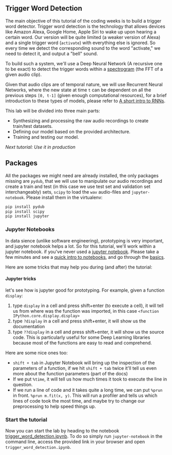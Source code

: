 ## Trigger Word Detection

The main objective of this tutorial of the coding weeks is to build a trigger word detector. Trigger word detection is the technology that allows devices like Amazon Alexa, Google Home, Apple Siri to wake up upon hearing a certain word. Our version will be quite limited (a weaker version of Alexa) and a single trigger word (`activate`) with everything else is ignored. So every time we detect the corresponding sound to the word "activate," we need to detect it, and output a "bell" sound.

To build such a system, we'll use a Deep Neural Network (A recursive one to be exact) to detect the trigger words within a [spectrogram](https://en.wikipedia.org/wiki/Spectrogram) (the FFT of a given audio clip).

Given that audio clips are of temporal nature, we will use Recurrent Neural Networks, where the new state at time `t` can be dependent on all the previous steps `[0, t-1]` (given enough computational resources), for a brief introduction to these types of models, please refer to [A short intro to RNNs](../notes/intro_to_rnn.pdf).

This lab will be divided into three main parts: 
- Synthesizing and processing the raw audio recordings to create train/test datasets.
- Defining our model based on the provided architecture.
- Training and testing our model.

*Next tutorial: Use it in production*

## Packages

All the packages we might need are already installed, the only packages missing are `pydub`, that we will use to manipulate our audio recordings and create a train and test (in this case we use test set and validation set interchangeably) sets, `scipy` to load the `wav` audio-files and `jupyter-notebook`. Please install them in the virtualenv:

```bash
pip install pydub
pip install scipy
pip install jupyter
```

### Jupyter Notebooks

In data sience (unlike software engineering), prototyping is very important, and jupyter notebook helps a lot. So for this tutorial, we'll work within a jupyter notebook. if you've never used a [jupyter notebook](https://jupyter.org/). Please take a few minutes and see a [quick intro to notebooks](https://www.youtube.com/watch?v=jZ952vChhuI), and go through the [basics](https://jupyter-notebook.readthedocs.io/en/stable/examples/Notebook/Notebook%20Basics.html).

Here are some tricks that may help you during (and after) the tutorial:

#### Jupyter tricks

let's see how is jupyter good for prototyping. For example, given a function `display`:
1. type `display` in a cell and press shift+enter (to execute a cell), it will tell us from where was the function was imported, in this case `<function IPython.core.display.display>`
2. type `?display` in a cell and press shift+enter, it will show us the documentation
3. type `??display` in a cell and press shift+enter, it will show us the source code. This is particularly useful for some Deep Learning libraries because most of the functions are easy to read and comprehend.

Here are some nice ones too:

- `shift + tab` in Jupyter Notebook will bring up the inspection of the parameters of a function, if we hit `shift + tab` twice it'll tell us even more about the function parameters (part of the docs)
- If we put `%time`, it will tell us how much times it took to execute the line in question.
- If we run a line of code and it takes quite a long time, we can put `%prun` in front. `%prun m.fit(x, y)`. This will run a profiler and tells us which lines of code took the most time, and maybe try to change our preprocessing to help speed things up.

### Start the tutorial

Now you can start the lab by heading to the notebook [trigger_word_detection.ipynb](trigger_word_detection.ipynb). To do so simply run `jupyter-notebook` in the command line, access the provided link in your browser and open `trigger_word_detection.ipynb`.